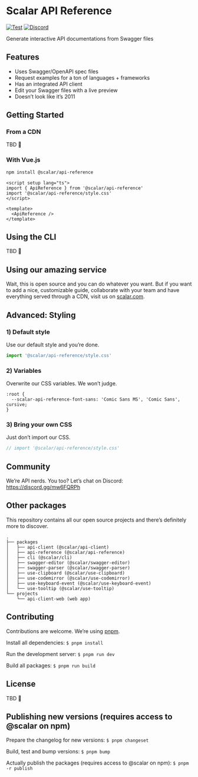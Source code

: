 # Scalar API Reference

[![Test](https://github.com/a-numbered-company/api-reference/actions/workflows/test.yml/badge.svg)](https://github.com/a-numbered-company/api-reference/actions/workflows/test.yml)
[![Discord](https://img.shields.io/discord/1135330207960678410)](https://discord.gg/mw6FQRPh)

Generate interactive API documentations from Swagger files

## Features

* Uses Swagger/OpenAPI spec files
* Request examples for a ton of languages + frameworks
* Has an integrated API client
* Edit your Swagger files with a live preview
* Doesn’t look like it’s 2011

## Getting Started

### From a CDN

TBD 🚧

### With Vue.js
```bash
npm install @scalar/api-reference
```

```vue
<script setup lang="ts">
import { ApiReference } from '@scalar/api-reference'
import '@scalar/api-reference/style.css'
</script>

<template>
  <ApiReference />
</template>
```

## Using the CLI

TBD 👀

## Using our amazing service

Wait, this is open source and you can do whatever you want. But if you want to add a nice, customizable guide, collaborate with your team and have everything served through a CDN, visit us on [scalar.com](https://scalar.com).

## Advanced: Styling

### 1) Default style

Use our default style and you’re done.

```js
import '@scalar/api-reference/style.css'
```

### 2) Variables

Overwrite our CSS variables. We won’t judge.

```
:root {
  --scalar-api-reference-font-sans: 'Comic Sans MS', 'Comic Sans', cursive;
}
```

### 3) Bring your own CSS

Just don’t import our CSS.

```js
// import '@scalar/api-reference/style.css'
```

## Community

We’re API nerds. You too? Let’s chat on Discord: https://discord.gg/mw6FQRPh

## Other packages

This repository contains all our open source projects and there’s definitely more to discover.

```
.
├── packages
│   ├── api-client (@scalar/api-client)
│   ├── api-reference (@scalar/api-reference)
│   ├── cli (@scalar/cli)
│   ├── swagger-editor (@scalar/swagger-editor)
│   ├── swagger-parser (@scalar/swagger-parser)
│   ├── use-clipboard (@scalar/use-clipboard)
│   ├── use-codemirror (@scalar/use-codemirror)
│   ├── use-keyboard-event (@scalar/use-keyboard-event)
│   └── use-tooltip (@scalar/use-tooltip)
└── projects
    └── api-client-web (web app)
```

## Contributing

Contributions are welcome. We’re using [pnpm](https://pnpm.io/).

Install all dependencies:
`$ pnpm install`

Run the development server:
`$ pnpm run dev`

Build all packages:
`$ pnpm run build`

## License

TBD 🤔

## Publishing new versions (requires access to @scalar on npm)

Prepare the changelog for new versions:
`$ pnpm changeset`

Build, test and bump versions:
`$ pnpm bump`

Actually publish the packages (requires access to @scalar on npm):
`$ pnpm -r publish`


